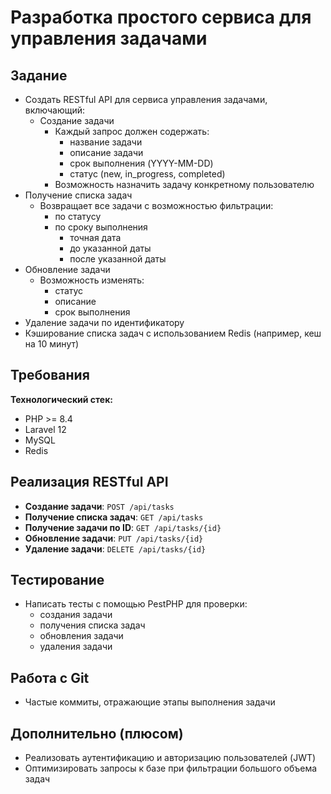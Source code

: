 # Разработка простого сервиса для управления задачами

## Задание

- Создать RESTful API для сервиса управления задачами, включающий:
  - Создание задачи
    - Каждый запрос должен содержать:
      - название задачи
      - описание задачи
      - срок выполнения (YYYY-MM-DD)
      - статус (new, in_progress, completed)
    - Возможность назначить задачу конкретному пользователю
- Получение списка задач
  - Возвращает все задачи с возможностью фильтрации:
    - по статусу
    - по сроку выполнения
      - точная дата
      - до указанной даты
      - после указанной даты
- Обновление задачи
  - Возможность изменять:
    - статус
    - описание
    - срок выполнения
- Удаление задачи по идентификатору
- Кэширование списка задач с использованием Redis (например, кеш на 10 минут)

## Требования

**Технологический стек:**

- PHP >= 8.4
- Laravel 12
- MySQL
- Redis

## Реализация RESTful API

- **Создание задачи**: `POST /api/tasks`
- **Получение списка задач**: `GET /api/tasks`
- **Получение задачи по ID**: `GET /api/tasks/{id}`
- **Обновление задачи**: `PUT /api/tasks/{id}`
- **Удаление задачи**: `DELETE /api/tasks/{id}`

## Тестирование

- Написать тесты с помощью PestPHP для проверки:
  - создания задачи
  - получения списка задач
  - обновления задачи
  - удаления задачи

## Работа с Git

- Частые коммиты, отражающие этапы выполнения задачи

## Дополнительно (плюсом)

- Реализовать аутентификацию и авторизацию пользователей (JWT)
- Оптимизировать запросы к базе при фильтрации большого объема задач
